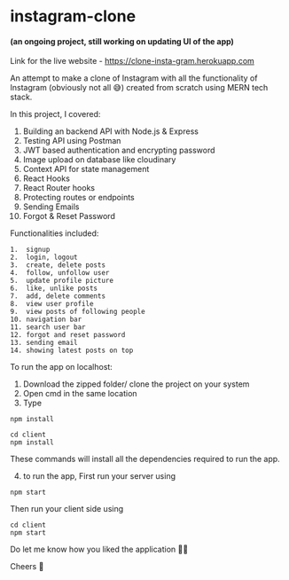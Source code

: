 # instagram-clone

#### (an ongoing project, still working on updating UI of the app)

Link for the live website - https://clone-insta-gram.herokuapp.com

An attempt to make a clone of Instagram with all the functionality of Instagram (obviously not all 😅) created from scratch using MERN tech stack.

In this project, I covered:

1.  Building an backend API with Node.js & Express
2.  Testing API using Postman
3.  JWT based authentication and encrypting password
4.  Image upload on database like cloudinary
5.  Context API for state management
6.  React Hooks
7.  React Router hooks
8.  Protecting routes or endpoints
9.  Sending Emails
10. Forgot & Reset Password

Functionalities included:

```
1.  signup
2.  login, logout
3.  create, delete posts
4.  follow, unfollow user
5.  update profile picture
6.  like, unlike posts
7.  add, delete comments
8.  view user profile
9.  view posts of following people
10. navigation bar
11. search user bar
12. forgot and reset password
13. sending email
14. showing latest posts on top
```

To run the app on localhost:

1. Download the zipped folder/ clone the project on your system
2. Open cmd in the same location
3. Type

```
npm install

cd client
npm install
```

These commands will install all the dependencies required to run the app.

4. to run the app,
   First run your server using

```
npm start
```

Then run your client side using

```
cd client
npm start
```

Do let me know how you liked the application 🚀🚀

Cheers 🕺
